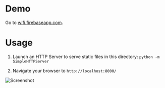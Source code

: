 # Demo

Go to [wifi.firebaseapp.com](http://wifi.firebaseapp.com).
# Usage

1. Launch an HTTP Server to serve static files in this directory: `python -m SimpleHTTPServer`

2. Navigate your browser to `http://localhost:8000/`

![Screenshot](https://raw.githubusercontent.com/hariharsubramanyam/mit-wifi-data-vis/master/images/screenshot.png)
